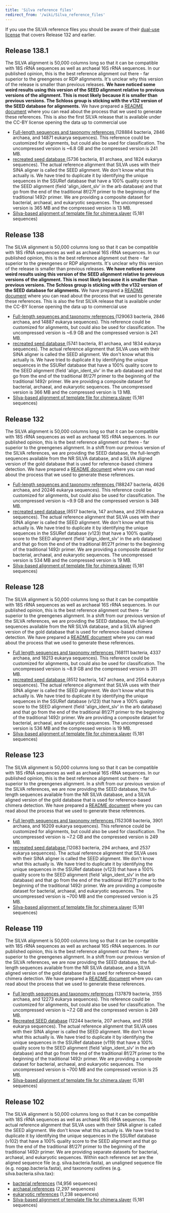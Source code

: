 ```yaml
---
title: 'Silva reference files'
redirect_from: '/wiki/Silva_reference_files'
---
```

If you use the SILVA reference files you should be aware of their
[dual-use license](https://www.arb-silva.de/silva-license-information) that covers Release 132 and earlier.


## Release 138.1

The SILVA alignment is 50,000 columns long so that it can be compatible
with 18S rRNA sequences as well as archaeal 16S rRNA sequences. In our
published opinion, this is the best reference alignment out there - far
superior to the greengenes or RDP alignments. It's unclear why this
version of the release is smaller than previous releases. **We have noticed some weird results using this version of the SEED alignment relative to previous versions of the alignment. This is most likely because it is smaller than previous versions. The Schloss group is sticking with the v132 version of the SEED database for alignments.** We have
prepared a [README
document](/blog/2021/02/22/SILVA-v138_1-reference-files)
where you can read about the process that we used to generate these
references. This is also the first SILVA release that is available under
the CC-BY license opening the data up to commercial use

-   [ Full-length sequences and taxonomy references
    ](https://mothur.s3.us-east-2.amazonaws.com/wiki/silva.nr_v138_1.tgz) (128884 bacteria, 2846
    archaea, and 14871 eukarya sequences). This reference could be
    customized for alignments, but could also be used for
    classification. The uncompressed version is \~6.8 GB and the
    compressed version is 241 MB.
-   [ recreated seed database ](https://mothur.s3.us-east-2.amazonaws.com/wiki/silva.seed_v138_1.tgz)
    (5736 bacteria, 81 archaea, and 1824 eukarya sequences). The actual
    reference alignment that SILVA uses with their SINA aligner is
    called the SEED alignment. We don't know what this actually is. We
    have tried to duplicate it by identifying the unique sequences in
    the SSURef database that have a 100% quality score to the SEED
    alignment (field 'align\_ident\_slv' in the arb database) and that
    go from the end of the traditional 8f/27f primer to the beginning of
    the traditional 1492r primer. We are providing a composite dataset
    for bacterial, archaeal, and eukaryotic sequences. The uncompressed
    version is 365 MB and the compressed version is 13 MB.
-   [ Silva-based alignment of template file for
    chimera.slayer](https://mothur.s3.us-east-2.amazonaws.com/wiki/silva.gold.bacteria.zip) (5,181
    sequences)


## Release 138

The SILVA alignment is 50,000 columns long so that it can be compatible
with 18S rRNA sequences as well as archaeal 16S rRNA sequences. In our
published opinion, this is the best reference alignment out there - far
superior to the greengenes or RDP alignments. It's unclear why this
version of the release is smaller than previous releases. **We have noticed some weird results using this version of the SEED alignment relative to previous versions of the alignment. This is most likely because it is smaller than previous versions. The Schloss group is sticking with the v132 version of the SEED database for alignments.** We have
prepared a [README
document](/blog/2020/03/04/SILVA-v138-reference-files)
where you can read about the process that we used to generate these
references. This is also the first SILVA release that is available under
the CC-BY license opening the data up to commercial use

-   [ Full-length sequences and taxonomy references
    ](https://mothur.s3.us-east-2.amazonaws.com/wiki/silva.nr_v138.tgz) (129063 bacteria, 2846
    archaea, and 14887 eukarya sequences). This reference could be
    customized for alignments, but could also be used for
    classification. The uncompressed version is \~6.9 GB and the
    compressed version is 241 MB.
-   [ recreated seed database ](https://mothur.s3.us-east-2.amazonaws.com/wiki/silva.seed_v138.tgz)
    (5741 bacteria, 81 archaea, and 1834 eukarya sequences). The actual
    reference alignment that SILVA uses with their SINA aligner is
    called the SEED alignment. We don't know what this actually is. We
    have tried to duplicate it by identifying the unique sequences in
    the SSURef database that have a 100% quality score to the SEED
    alignment (field 'align\_ident\_slv' in the arb database) and that
    go from the end of the traditional 8f/27f primer to the beginning of
    the traditional 1492r primer. We are providing a composite dataset
    for bacterial, archaeal, and eukaryotic sequences. The uncompressed
    version is 366 MB and the compressed version is 13 MB.
-   [ Silva-based alignment of template file for
    chimera.slayer](https://mothur.s3.us-east-2.amazonaws.com/wiki/silva.gold.bacteria.zip) (5,181
    sequences)

## Release 132

The SILVA alignment is 50,000 columns long so that it can be compatible
with 18S rRNA sequences as well as archaeal 16S rRNA sequences. In our
published opinion, this is the best reference alignment out there - far
superior to the greengenes alignment. In a shift from our previous
version of the SILVA references, we are providing the SEED database, the
full-length sequences available from the NR SILVA database, and a SILVA
aligned version of the gold database that is used for reference-based
chimera detection. We have prepared a [README
document](/blog/2018/01/10/SILVA-v132-reference-files)
where you can read about the process that we used to generate these
references.

-   [ Full-length sequences and taxonomy references
    ](https://mothur.s3.us-east-2.amazonaws.com/wiki/silva.nr_v132.tgz) (188247 bacteria, 4626
    archaea, and 20246 eukarya sequences). This reference could be
    customized for alignments, but could also be used for
    classification. The uncompressed version is \~9.9 GB and the
    compressed version is 348 MB.
-   [ recreated seed database ](https://mothur.s3.us-east-2.amazonaws.com/wiki/silva.seed_v132.tgz)
    (8517 bacteria, 147 archaea, and 2516 eukarya sequences). The actual
    reference alignment that SILVA uses with their SINA aligner is
    called the SEED alignment. We don't know what this actually is. We
    have tried to duplicate it by identifying the unique sequences in
    the SSURef database (v123) that have a 100% quality score to the
    SEED alignment (field 'align\_ident\_slv' in the arb database) and
    that go from the end of the traditional 8f/27f primer to the
    beginning of the traditional 1492r primer. We are providing a
    composite dataset for bacterial, archaeal, and eukaryotic sequences.
    The uncompressed version is 534 MB and the compressed version is 19
    MB.
-   [ Silva-based alignment of template file for
    chimera.slayer](https://mothur.s3.us-east-2.amazonaws.com/wiki/silva.gold.bacteria.zip) (5,181
    sequences)

## Release 128

The SILVA alignment is 50,000 columns long so that it can be compatible
with 18S rRNA sequences as well as archaeal 16S rRNA sequences. In our
published opinion, this is the best reference alignment out there - far
superior to the greengenes alignment. In a shift from our previous
version of the SILVA references, we are providing the SEED database, the
full-length sequences available from the NR SILVA database, and a SILVA
aligned version of the gold database that is used for reference-based
chimera detection. We have prepared a [README
document](/blog/2017/03/15/SILVA-v128-reference-files)
where you can read about the process that we used to generate these
references.

-   [ Full length sequences and taxonomy references
    ](https://mothur.s3.us-east-2.amazonaws.com/wiki/silva.nr_v128.tgz) (168111 bacteria, 4337
    archaea, and 18213 eukarya sequences). This reference could be
    customized for alignments, but could also be used for
    classification. The uncompressed version is \~8.9 GB and the
    compressed version is 311 MB.
-   [ recreated seed database ](https://mothur.s3.us-east-2.amazonaws.com/wiki/silva.seed_v128.tgz)
    (8512 bacteria, 147 archaea, and 2554 eukarya sequences). The actual
    reference alignment that SILVA uses with their SINA aligner is
    called the SEED alignment. We don't know what this actually is. We
    have tried to duplicate it by identifying the unique sequences in
    the SSURef database (v123) that have a 100% quality score to the
    SEED alignment (field 'align\_ident\_slv' in the arb database) and
    that go from the end of the traditional 8f/27f primer to the
    beginning of the traditional 1492r primer. We are providing a
    composite dataset for bacterial, archaeal, and eukaryotic sequences.
    The uncompressed version is 536 MB and the compressed version is 19
    MB.
-   [ Silva-based alignment of template file for
    chimera.slayer](https://mothur.s3.us-east-2.amazonaws.com/wiki/silva.gold.bacteria.zip) (5,181
    sequences)

## Release 123

The SILVA alignment is 50,000 columns long so that it can be compatible
with 18S rRNA sequences as well as archaeal 16S rRNA sequences. In our
published opinion, this is the best reference alignment out there - far
superior to the greengenes alignment. In a shift from our previous
version of the SILVA references, we are now providing the SEED database,
the full-length sequences available from the NR SILVA database, and a
SILVA aligned version of the gold database that is used for
reference-based chimera detection. We have prepared a [README
document](/blog/2015/12/03/SILVA-v123-reference-files)
where you can read about the process that we used to generate these
references.

-   [ Full length sequences and taxonomy references
    ](https://mothur.s3.us-east-2.amazonaws.com/wiki/silva.nr_v123.tgz) (152308 bacteria, 3901
    archaea, and 16209 eukarya sequences). This reference could be
    customized for alignments, but could also be used for
    classification. The uncompressed version is \~7.2 GB and the
    compressed version is 249 MB.
-   [ recreated seed database ](https://mothur.s3.us-east-2.amazonaws.com/wiki/silva.seed_v123.tgz)
    (12083 bacteria, 294 archaea, and 2537 eukarya sequences). The
    actual reference alignment that SILVA uses with their SINA aligner
    is called the SEED alignment. We don't know what this actually is.
    We have tried to duplicate it by identifying the unique sequences in
    the SSURef database (v123) that have a 100% quality score to the
    SEED alignment (field 'align\_ident\_slv' in the arb database) and
    that go from the end of the traditional 8f/27f primer to the
    beginning of the traditional 1492r primer. We are providing a
    composite dataset for bacterial, archaeal, and eukaryotic sequences.
    The uncompressed version is \~700 MB and the compressed version is
    25 MB.
-   [ Silva-based alignment of template file for
    chimera.slayer](https://mothur.s3.us-east-2.amazonaws.com/wiki/silva.gold.bacteria.zip) (5,181
    sequences)

## Release 119

The SILVA alignment is 50,000 columns long so that it can be compatible
with 18S rRNA sequences as well as archaeal 16S rRNA sequences. In our
published opinion, this is the best reference alignment out there - far
superior to the greengenes alignment. In a shift from our previous
version of the SILVA references, we are now providing the SEED database,
the full-length sequences available from the NR SILVA database, and a
SILVA aligned version of the gold database that is used for
reference-based chimera detection. We have prepared a [README
document](/blog/2014/08/08/SILVA-v119-reference-files)
where you can read about the process that we used to generate these
references.

-   [Full length sequences and taxonomy
    references](https://mothur.org/w/images/2/27/Silva.nr_v119.tgz)
    (137879 bacteria, 3155 archaea, and 12273 eukarya sequences). This
    reference could be customized for alignments, but could also be used
    for classification. The uncompressed version is \~7.2 GB and the
    compressed version is 249 MB.
-   [Recreated SEED
    database](https://mothur.org/w/images/5/56/Silva.seed_v119.tgz)
    (12244 bacteria, 207 archaea, and 2558 eukarya sequences). The
    actual reference alignment that SILVA uses with their SINA aligner
    is called the SEED alignment. We don't know what this actually is.
    We have tried to duplicate it by identifying the unique sequences in
    the SSURef database (v119) that have a 100% quality score to the
    SEED alignment (field 'align\_ident\_slv' in the arb database) and
    that go from the end of the traditional 8f/27f primer to the
    beginning of the traditional 1492r primer. We are providing a
    composite dataset for bacterial, archaeal, and eukaryotic sequences.
    The uncompressed version is \~700 MB and the compressed version is
    25 MB.
-   [ Silva-based alignment of template file for
    chimera.slayer](https://mothur.s3.us-east-2.amazonaws.com/wiki/silva.gold.bacteria.zip) (5,181
    sequences)

## Release 102

The SILVA alignment is 50,000 columns long so that it can be compatible
with 18S rRNA sequences as well as archaeal 16S rRNA sequences. The
actual reference alignment that SILVA uses with their SINA aligner is
called the SEED alignment. We don't know what this actually is. We have
tried to duplicate it by identifying the unique sequences in the SSURef
database (v102) that have a 100% quality score to the SEED alignment and
that go from the end of the traditional 8f/27f primer to the beginning
of the traditional 1492r primer. We are providing separate datasets for
bacterial, archaeal, and eukaryotic sequences. Within each reference set
are the aligned sequence file (e.g. silva.bacteria.fasta), an unaligned
sequence file (e.g. nogap.bacteria.fasta), and taxonomy outlines (e.g.
silva.bacteria.silva.tax):

-   [ bacterial references](https://mothur.s3.us-east-2.amazonaws.com/wiki/silva.bacteria.zip) (14,956
    sequences)
-   [ archaeal references](https://mothur.s3.us-east-2.amazonaws.com/wiki/silva.archaea.zip) (2,297
    sequences)
-   [ eukaryotic references](https://mothur.s3.us-east-2.amazonaws.com/wiki/silva.eukarya.zip) (1,238
    sequences)
-   [ Silva-based alignment of template file for
    chimera.slayer](https://mothur.s3.us-east-2.amazonaws.com/wiki/silva.gold.bacteria.zip) (5,181
    sequences)
